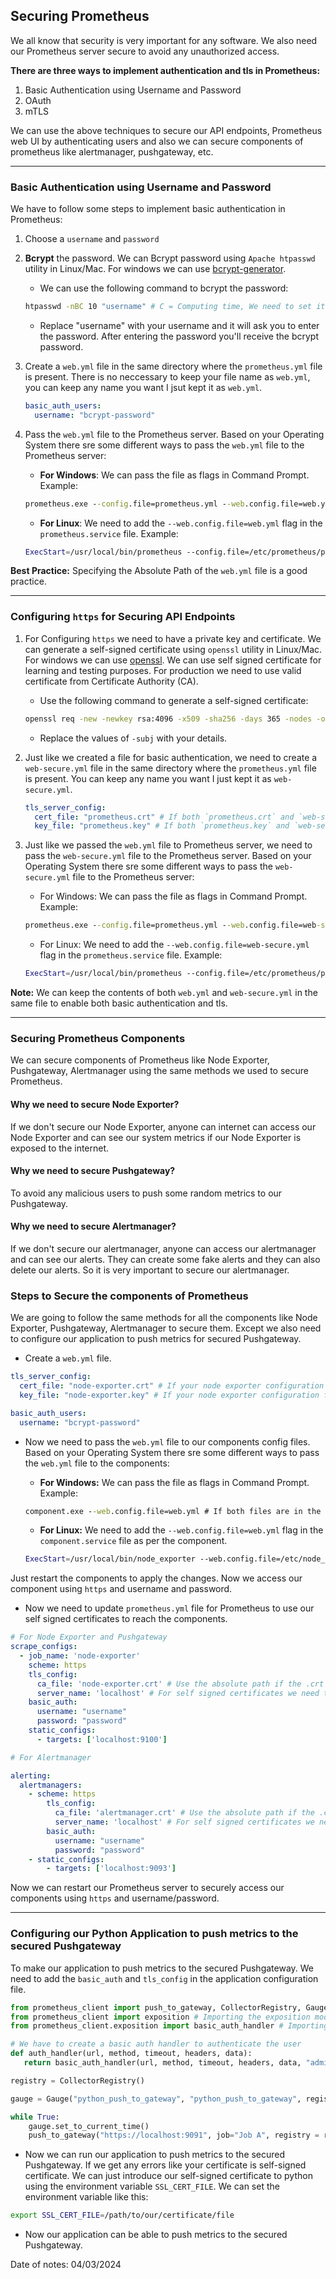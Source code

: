 ## Securing Prometheus

We all know that security is very important for any software. We also need our Prometheus server secure to avoid any unauthorized access.<br>

**There are three ways to implement authentication and tls in Prometheus:**

1. Basic Authentication using Username and Password
2. OAuth
3. mTLS

We can use the above techniques to secure our API endpoints, Prometheus web UI by authenticating users and also we can secure components of prometheus like alertmanager, pushgateway, etc.

---

### Basic Authentication using Username and Password

We have to follow some steps to implement basic authentication in Prometheus:

1. Choose a `username` and `password`

2. **Bcrypt** the password. We can Bcrypt password using `Apache htpasswd` utility in Linux/Mac. For windows we can use [bcrypt-generator](https://www.bcrypt-generator.com/).
    - We can use the following command to bcrypt the password:
    ```bash
    htpasswd -nBC 10 "username" # C = Computing time, We need to set it 10 for Prometheus
    ```
    - Replace "username" with your username and it will ask you to enter the password. After entering the password you'll receive the bcrypt password.

3. Create a `web.yml` file in the same directory where the `prometheus.yml` file is present. There is no neccessary to keep your file name as `web.yml`, you can keep any name you want I jsut kept it as `web.yml`.
    ```yaml
    basic_auth_users:
      username: "bcrypt-password"
    ```

4. Pass the `web.yml` file to the Prometheus server. Based on your Operating System there sre some different ways to pass the `web.yml` file to the Prometheus server:

    - **For Windows**: We can pass the file as flags in Command Prompt. Example:
    ```cmd
    prometheus.exe --config.file=prometheus.yml --web.config.file=web.yml # If both files are in the same directory and you are currently in that particular directory
    ```

    - **For Linux**: We need to add the `--web.config.file=web.yml` flag in the `prometheus.service` file. Example:
    ```bash
    ExecStart=/usr/local/bin/prometheus --config.file=/etc/prometheus/prometheus.yml --web.config.file=/etc/prometheus/web.yml
    ```
**Best Practice:** Specifying the Absolute Path of the `web.yml` file is a good practice.

---

### Configuring `https` for Securing API Endpoints

1. For Configuring `https` we need to have a private key and certificate. We can generate a self-signed certificate using `openssl` utility in Linux/Mac. For windows we can use [openssl](https://slproweb.com/products/Win32OpenSSL.html). We can use self signed certificate for learning and testing purposes. For production we need to use valid certificate from Certificate Authority (CA).
    
    - Use the following command to generate a self-signed certificate:
    ```bash
    openssl req -new -newkey rsa:4096 -x509 -sha256 -days 365 -nodes -out prometheus.crt -keyout prometheus.key -subj "/C=IN/ST=Karnataka/L=Bangalore/O=Prometheus/CN=localhost"
    ```
    - Replace the values of `-subj` with your details.

2. Just like we created a file for basic authentication, we need to create a `web-secure.yml` file in the same directory where the `prometheus.yml` file is present. You can keep any name you want I just kept it as `web-secure.yml`.
    ```yaml
    tls_server_config:
      cert_file: "prometheus.crt" # If both `prometheus.crt` and `web-secure.yml` are in the same directory
      key_file: "prometheus.key" # If both `prometheus.key` and `web-secure.yml` are in the same directory
    ```
3. Just like we passed the `web.yml` file to Prometheus server, we need to pass the `web-secure.yml` file to the Prometheus server. Based on your Operating System there sre some different ways to pass the `web-secure.yml` file to the Prometheus server:

    - For Windows: We can pass the file as flags in Command Prompt. Example:
    ```cmd
    prometheus.exe --config.file=prometheus.yml --web.config.file=web-secure.yml # If both files are in the same directory and you currently in that particular directory
    ```

    - For Linux: We need to add the `--web.config.file=web-secure.yml` flag in the `prometheus.service` file. Example:
    ```bash
    ExecStart=/usr/local/bin/prometheus --config.file=/etc/prometheus/prometheus.yml --web.config.file=/etc/prometheus/web-secure.yml
    ```

**Note:** We can keep the contents of both `web.yml` and `web-secure.yml` in the same file to enable both basic authentication and tls.

---

### Securing Prometheus Components

We can secure components of Prometheus like Node Exporter, Pushgateway, Alertmanager using the same methods we used to secure Prometheus.

#### Why we need to secure Node Exporter?

If we don't secure our Node Exporter, anyone can internet can access our Node Exporter and can see our system metrics if our Node Exporter is exposed to the internet.

#### Why we need to secure Pushgateway?

To avoid any malicious users to push some random metrics to our Pushgateway.

#### Why we need to secure Alertmanager?

If we don't secure our alertmanager, anyone can access our alertmanager and can see our alerts. They can create some fake alerts and they can also delete our alerts. So it is very important to secure our alertmanager.

### Steps to Secure the components of Prometheus

We are going to follow the same methods for all the components like Node Exporter, Pushgateway, Alertmanager to secure them. Except we also need to configure our application to push metrics for secured Pushgateway.

- Create a `web.yml` file.
```yaml
tls_server_config:
  cert_file: "node-exporter.crt" # If your node exporter configuration file and certificate files are in the same directory
  key_file: "node-exporter.key" # If your node exporter configuration file and certificate files are in the same directory

basic_auth_users:
  username: "bcrypt-password"
```

- Now we need to pass the `web.yml` file to our components config files. Based on your Operating System there sre some different ways to pass the `web.yml` file to the components:

    - **For Windows:** We can pass the file as flags in Command Prompt. Example:
    ```cmd
    component.exe --web.config.file=web.yml # If both files are in the same directory and you currently in that particular directory
    ```

    - **For Linux:** We need to add the `--web.config.file=web.yml` flag in the `component.service` file as per the component.
    ```bash
    ExecStart=/usr/local/bin/node_exporter --web.config.file=/etc/node_exporter/web.yml
    ```
Just restart the components to apply the changes. Now we access our component using `https` and username and password.

- Now we need to update `prometheus.yml` file for Prometheus to use our self signed certificates to reach the components.

```yaml
# For Node Exporter and Pushgateway
scrape_configs:
  - job_name: 'node-exporter'
    scheme: https
    tls_config:
      ca_file: 'node-exporter.crt' # Use the absolute path if the .crt file is in different directory
      server_name: 'localhost' # For self signed certificates we need to add our domain/server name
    basic_auth:
      username: "username"
      password: "password"
    static_configs:
      - targets: ['localhost:9100']

# For Alertmanager

alerting:
  alertmanagers:
    - scheme: https
        tls_config:
          ca_file: 'alertmanager.crt' # Use the absolute path if the .crt file is in different directory
          server_name: 'localhost' # For self signed certificates we need to add our domain/server name
        basic_auth:
          username: "username"
          password: "password"
    - static_configs:
        - targets: ['localhost:9093']
```

Now we can restart our Prometheus server to securely access our components using `https` and username/password.

---

### Configuring our Python Application to push metrics to the secured Pushgateway

To make our application to push metrics to the secured Pushgateway. We need to add the `basic_auth` and `tls_config` in the application configuration file.

```py
from prometheus_client import push_to_gateway, CollectorRegistry, Gauge, registry, utils
from prometheus_client import exposition # Importing the exposition module to use the basic_auth_handler
from prometheus_client.exposition import basic_auth_handler # Importing the basic_auth_handler to use the basic authentication

# We have to create a basic auth handler to authenticate the user
def auth_handler(url, method, timeout, headers, data):
   return basic_auth_handler(url, method, timeout, headers, data, "admin", "password")

registry = CollectorRegistry()

gauge = Gauge("python_push_to_gateway", "python_push_to_gateway", registry= registry)

while True:
    gauge.set_to_current_time()
    push_to_gateway("https://localhost:9091", job="Job A", registry = registry, handler=auth_handler) # Passing the auth_handler to authenticate the user
```
- Now we can run our application to push metrics to the secured Pushgateway. If we get any errors like your certificate is self-signed certificate. We can just introduce our self-signed certificate to python using the environment variable `SSL_CERT_FILE`. We can set the environment variable like this:
```bash
export SSL_CERT_FILE=/path/to/our/certificate/file
```

- Now our application can be able to push metrics to the secured Pushgateway.

Date of notes: 04/03/2024